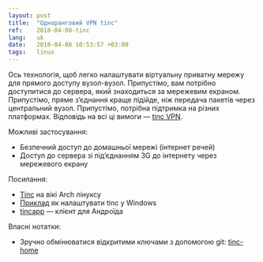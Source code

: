 ```yaml
---
layout: post
title:  "Одноранговий VPN tinc"
ref:    2018-04-08-tinc
lang:   uk
date:   2018-04-08 10:53:57 +03:00
tags:   linux
---
```


Ось технологія, щоб легко налаштувати віртуальну приватну мережу для прямого
доступу вузол-вузол. Припустімо, вам потрібно доступитися до сервера, який
знаходиться за мережевим екраном. Припустімо, пряме з’єднання краще підійде, ніж
передача пакетів через центральний вузол. Припустімо, потрібна підтримка на
різних платформах.
Відповідь на всі ці вимоги — [tinc VPN](https://www.tinc-vpn.org/).

Можливі застосування:

* Безпечний доступ до домашньої мережі (інтернет речей)
* Доступ до сервера зі під’єднанням 3G до інтернету через мережевого екрану

Посилання:

* [Tinc](https://wiki.archlinux.org/index.php/Tinc) на вікі Arch лінуксу
* [Приклад](https://www.tinc-vpn.org/examples/windows-install/) як налаштувати
    tinc у Windows
* [tincapp](http://tincapp.pacien.org/) — клієнт для Андроїда

Власні нотатки:

* Зручно обмінюватися відкритими ключами з допомогою git:
 [tinc-home](https://github.com/sakhnik/tinc-home)
